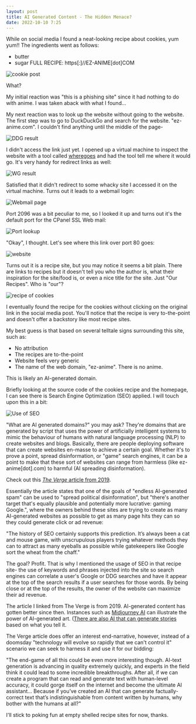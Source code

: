 ```yaml
---
layout: post
title: AI Generated Content - The Hidden Menace?
date: 2022-10-10 7:25
---
```


While on social media I found a neat-looking recipe about cookies, yum yum!!
The ingredients went as follows:
- butter
- sugar
FULL RECIPE: https[:]//EZ-ANIME[dot]COM

![cookie post](/assets/email_phish/cookies.jpg)

What?

My initial reaction was "this is a phishing site" since it had nothing to do with anime. I was taken aback with what I found...

My next reaction was to look up the website without going to the website. The first step was to go to DuckDuckGo and search for the website. "ez-anime.com". I couldn't find anything until the middle of the page- 

![DDG result](/assets/email_phish/search_result.png)

I didn't access the link just yet. I opened up a virtual machine to inspect the website with a tool called [wheregoes](https://wheregoes.com) and had the tool tell me where it would go. It's very handy for redirect links as well:

![WG result](/assets/email_phish/search_result2.png)

Satisfied that it didn't redirect to some whacky site I accessed it on the virtual machine. Turns out it leads to a webmail login:

![Webmail page](/assets/email_phish/search_result3.png)

Port 2096 was a bit peculiar to me, so I looked it up and turns out it's the default port for the CPanel SSL Web mail:

![Port lookup](/assets/email_phish/search_result4.png)

"Okay", I thought. Let's see where this link over port 80 goes:

![website](/assets/email_phish/ezanime.png)

Turns out it is a recipe site, but you may notice it seems a bit plain. There are links to recipes but it doesn't tell you who the author is, what their inspiration for the site/food is, or even a nice title for the site. Just "Our Recipes". Who is "our"?

![recipe of cookies](/assets/email_phish/ezanime2.png)

I eventually found the recipe for the cookies without clicking on the original link in the social media post.
You'll notice that the recipe is very to-the-point and doesn't offer a backstory like most recipe sites.

My best guess is that based on several telltale signs surrounding this site, such as:
- No attribution
- The recipes are to-the-point
- Website feels very generic
- The name of the web domain, "ez-anime". There is no anime.

This is likely an AI-generated domain.

Briefly looking at the source code of the cookies recipe and the homepage, I can see there is Search Engine Optimization (SEO) applied. I will touch upon this in a bit:

![Use of SEO](/assets/email_phish/SEO.png)

"What are AI generated domains?" you may ask? They're domains that are generated by script that uses the power of artificially intelligent systems to mimic the behaviour of humans with natural language processing (NLP) to create websites and blogs. Basically, there are people deploying software that can create websites en-masse to achieve a certain goal. Whether it's to prove a point, spread disinformation, or "game" search engines, it can be a point to make that these sort of websites can range from harmless (like ez-anime[dot].com) to harmful (AI spreading disinformation).

Check out this [*The Verge* article from 2019](https://www.theverge.com/2019/7/2/19063562/ai-text-generation-spam-marketing-seo-fractl-grover-google).

Essentially the article states that one of the goals of "endless AI-generated spam" can be used to "spread political disinformation", but "there's another target that's equally plausible and potentially more lucrative: gaming Google.", where the owners behind these sites are trying to create as many AI-generated websites as possible to get as many page hits they can so they could generate click or ad revenue:

"The history of SEO certainly supports this prediction. It’s always been a cat and mouse game, with unscrupulous players trying whatever methods they can to attract as many eyeballs as possible while gatekeepers like Google sort the wheat from the chaff."

The goal? Profit. That is why I mentioned the usage of SEO in that recipe site- the use of keywords and phrases injected into the site so search engines can correlate a user's Google or DDG searches and have it appear at the top of the search results if a user searches for those words. By being close or at the top of the results, the owner of the website can maximize their ad revenue.

The article I linked from The Verge is from 2019. AI-generated content has gotten better since then. Instances such as [Midjourney AI](https://www.midjourney.com/home/) can illustrate the power of AI-generated art. ([There are also AI that can generate stories](https://rigorousthemes.com/blog/best-ai-story-generators/) based on what you tell it.  


The Verge article does offer an interest end-narrative, however, instead of a doomsday "technology will evolve so rapidly that we can't control it" scenario we can seek to harness it and use it for our bidding:

"The end-game of all this could be even more interesting though. AI-text generation is advancing in quality extremely quickly, and experts in the field think it could lead to some incredible breakthroughs. After all, if we can create a program that can read and generate text with human-level accuracy, it could gorge itself on the internet and become the ultimate AI assistant... Because if you’ve created an AI that can generate factually-correct text that’s indistinguishable from content written by humans, why bother with the humans at all?"

I'll stick to poking fun at empty shelled recipe sites for now, thanks.